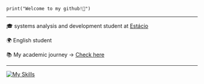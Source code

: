 <code>print("Welcome to my github!🫡")</code>

<hr>
<p>🎓 systems analysis and development student at <a href="https://estacio.br/" target="blank_">Estácio</a></p>
<p>🌍 English student</p>
<p>📚 My academic journey -> <a href="https://github.com/TllFabri/course-certificate" target="blank_">Check here</a></p>

<hr>

[![My Skills](https://skillicons.dev/icons?i=html,css,js,python,c,figma)](https://skillicons.dev)


